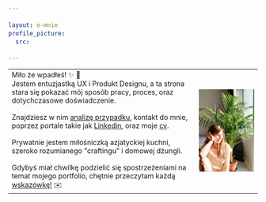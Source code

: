 ```yaml
---

layout: o-mnie
profile_picture:
  src: 

---
```



|                                                              |                                                              |
| ------------------------------------------------------------ | ------------------------------------------------------------ |
| Miło że wpadłeś! :sparkles: :wave: <br>Jestem entuzjastką UX i Produkt Designu, a ta strona stara się pokazać mój sposób pracy, proces, oraz dotychczasowe doświadczenie.<br><br> Znajdziesz w nim <a href="https://anitakasperekux.github.io/portfolio">analizę przypadku</a>, kontakt do mnie, poprzez portale takie jak [Linkedin](https://www.linkedin.com/in/anita-kasperek/), oraz moje <a href="https://drive.google.com/drive/folders/1xgnFojJ_J6wicAkPbaV662YhJ7KLHCxb?usp=sharing">cv</a>.<br><br>Prywatnie jestem miłośniczką azjatyckiej kuchni, szeroko rozumianego "craftingu" i domowej dżungli.<br><br>Gdybyś miał chwilkę podzielić się spostrzeżeniami na temat mojego portfolio, chętnie przeczytam każdą <a href="https://www.linkedin.com/in/anita-kasperek/">wskazówkę!</a> :envelope: | <img src="https://raw.githubusercontent.com/AnitakasperekUX/AnitakasperekUX.github.io/main/assets/img/profile%20pic.jpg" style="zoom:50%;" /> |





